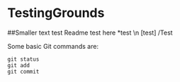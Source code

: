 # TestingGrounds
##Smaller text test
Readme test here 
*test \n
[test]
/Test
		

Some basic Git commands are:
```
git status
git add
git commit
```

